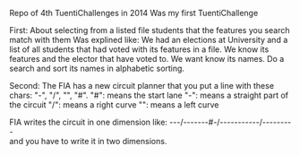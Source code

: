 Repo of 4th TuentiChallenges in 2014
Was my first TuentiChallenge

First: 
About selecting from a listed file students that the features you search match with them 
Was explined like:
We had an elections at University and a list of all students that had voted with its features in a file.
We know its features and the elector that have voted to. 
We want know its names. Do a search and sort its names in alphabetic sorting.

Second:
The FIA has a new circuit planner that you put a line with these chars: "-", "/", "\", "#".
"#": means the start lane
"-": means a straight part of the circuit
"/": means a right curve
"\": means a left curve

FIA writes the circuit in one dimension like: ---/----\---#-/---\--------/---------\
and you have to write it in two dimensions.
